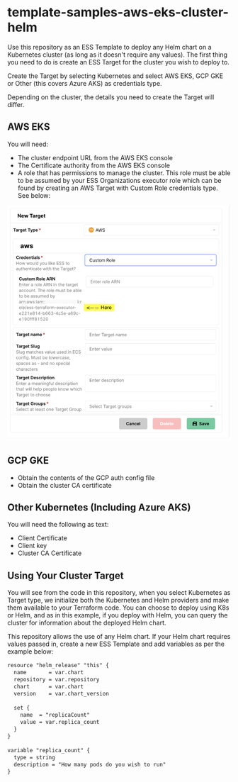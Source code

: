 # template-samples-aws-eks-cluster-helm

Use this repository as an ESS Template to deploy any Helm chart on a Kubernetes cluster (as long as it doesn't require any values). The first thing you need to do is create an ESS Target for the cluster you wish to deploy to. 

Create the Target by selecting Kubernetes and select AWS EKS, GCP GKE or Other (this covers Azure AKS) as credentials type.

Depending on the cluster, the details you need to create the Target will differ. 

## AWS EKS

You will need:

- The cluster endpoint URL from the AWS EKS console
- The Certificate authority from the AWS EKS console
- A role that has permissions to manage the cluster. This role must be able to be assumed by your ESS Organizations executor role which can be found by creating an AWS Target with Custom Role credentials type. See below:

![AWS - ESS Executor Role](aws-ess-executor-role.png)

## GCP GKE

- Obtain the contents of the GCP auth config file
- Obtain the cluster CA certificate

## Other Kubernetes (Including Azure AKS)

You will need the following as text:

- Client Certificate
- Client key
- Cluster CA Certificate

## Using Your Cluster Target

You will see from the code in this repository, when you select Kubernetes as Target type, we initialize both the Kubernetes and Helm providers and make them available to your Terraform code. You can choose to deploy using K8s or Helm, and as in this example, if you deploy with Helm, you can query the cluster for information about the deployed Helm chart. 

This repository allows the use of any Helm chart. If your Helm chart requires values passed in, create a new ESS Template and add variables as per the example below:

```
resource "helm_release" "this" {
  name       = var.chart
  repository = var.repository
  chart      = var.chart
  version    = var.chart_version

  set {
    name  = "replicaCount"
    value = var.replica_count
  }
}

variable "replica_count" {
  type = string
  description = "How many pods do you wish to run"
}

```

